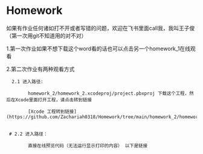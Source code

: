 # Homework
如果有作业任何诸如打不开或者写错的问题，欢迎在飞书里面call我，我叫王子俊（第一次用git不知道用的对不对）


1.第一次作业如果不想下载这个word看的话也可以点击另一个homework_1在线观看

2.第二次作业有两种观看方式
  
      2.1 进入路径:
            
            homework_2/homework_2.xcodeproj/project.pbxproj 下载这个工程，然后在Xcode里面打开工程，请点击转到链接
            
            [Xcode 工程转到链接](https://github.com/Zachariah0318/Homework/tree/main/homework_2/homework_2.xcodeproj)
            
       
     # 2.2 进入路径：
      
            直接在线预览代码（无法运行显示打印的内容） 以下是链接
             
            
